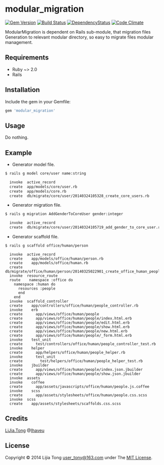 # modular_migration
[![Gem Version](https://badge.fury.io/rb/modular_migration.png)](http://badge.fury.io/rb/modular_migration) [![Build Status](https://secure.travis-ci.org/swordray/modular_migration.png?branch=master)](http://travis-ci.org/swordray/modular_migration)
[![DependencyStatus](https://gemnasium.com/swordray/modular_migration.png?travis)](https://gemnasium.com/swordray/modular_migration)
[![Code Climate](https://codeclimate.com/github/swordray/modular_migration.png)](https://codeclimate.com/github/swordray/modular_migration)

ModularMigration is dependent on Rails sub-module, that migration files Generation to relevant modular directory, so easy to migrate files modular management.

## Requirements

* Ruby ~> 2.0
* Rails

## Installation

Include the gem in your Gemfile:
```ruby
gem 'modular_migration'
```
## Usage

Do nothing.

## Example

* Generator model file.
```bash
$ rails g model core/user name:string
```
```bash
  invoke  active_record
  create  app/models/core/user.rb
  create  app/models/core.rb
  create  db/migrate/core/user/20140324105328_create_core_users.rb
```
* Generator migration file.
```bash
$ rails g migration AddGenderToCoreUser gender:integer
```
```bash
  invoke  active_record
  create  db/migrate/core/user/20140324105719_add_gender_to_core_user.rb
```
* Generator scaffold file.
```bash
$ rails g scaffold office/human/person
```
```
  invoke  active_record
  create    app/models/office/human/person.rb
  create    app/models/office/human.rb
  create    db/migrate/office/human/person/20140325022901_create_office_human_people.rb
  invoke  resource_route
  route    namespace :office do
    namespace :human do
      resources :people
      end
    end
  invoke  scaffold_controller
  create    app/controllers/office/human/people_controller.rb
  invoke    erb
  create      app/views/office/human/people
  create      app/views/office/human/people/index.html.erb
  create      app/views/office/human/people/edit.html.erb
  create      app/views/office/human/people/show.html.erb
  create      app/views/office/human/people/new.html.erb
  create      app/views/office/human/people/_form.html.erb
  invoke    test_unit
  create      test/controllers/office/human/people_controller_test.rb
  invoke    helper
  create      app/helpers/office/human/people_helper.rb
  invoke      test_unit
  create        test/helpers/office/human/people_helper_test.rb
  invoke    jbuilder
  create      app/views/office/human/people/index.json.jbuilder
  create      app/views/office/human/people/show.json.jbuilder
  invoke  assets
  invoke    coffee
  create      app/assets/javascripts/office/human/people.js.coffee
  invoke    scss
  create      app/assets/stylesheets/office/human/people.css.scss
  invoke  scss
  create    app/assets/stylesheets/scaffolds.css.scss
```
## Credits
  [LiJia.Tong](https://github.com/user-tony/) @[Ihaveu](https://github.com/ihaveu)
  
## License

Copyright © 2014 Lijia Tong <user_tony@163.com> under The [MIT License](http://opensource.org/licenses/MIT).
